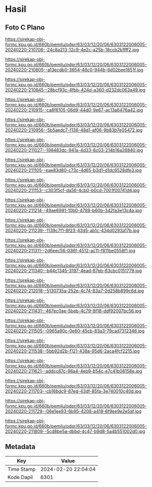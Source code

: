 # Hasil

## Foto C Plano

https://sirekap-obj-formc.kpu.go.id/660b/pemilu/pdpr/63/03/12/20/06/6303122006005-20240220-210706--24c8a213-12c9-4e2c-a25b-18ccb2b1fff2.jpg

https://sirekap-obj-formc.kpu.go.id/660b/pemilu/pdpr/63/03/12/20/06/6303122006005-20240220-210805--a13ecdb0-3654-46c0-944b-6d02bee1651f.jpg

https://sirekap-obj-formc.kpu.go.id/660b/pemilu/pdpr/63/03/12/20/06/6303122006005-20240220-210845--28bcf93c-4fbb-424d-a360-d232dc063a49.jpg

https://sirekap-obj-formc.kpu.go.id/660b/pemilu/pdpr/63/03/12/20/06/6303122006005-20240220-210915--ca8f6105-06d9-44d0-9e67-ac13a6476a42.jpg

https://sirekap-obj-formc.kpu.go.id/660b/pemilu/pdpr/63/03/12/20/06/6303122006005-20240220-210956--5b5aedc7-f136-48d1-af06-9b83b7e05472.jpg

https://sirekap-obj-formc.kpu.go.id/660b/pemilu/pdpr/63/03/12/20/06/6303122006005-20240220-211027--198483dc-941a-4d33-8c03-214b16a28840.jpg

https://sirekap-obj-formc.kpu.go.id/660b/pemilu/pdpr/63/03/12/20/06/6303122006005-20240220-211105--eae83d80-c73c-4d65-b3d1-d1dc6528dfe3.jpg

https://sirekap-obj-formc.kpu.go.id/660b/pemilu/pdpr/63/03/12/20/06/6303122006005-20240220-211153--c303f5cf-da56-4cb0-b0cd-7001f00741d4.jpg

https://sirekap-obj-formc.kpu.go.id/660b/pemilu/pdpr/63/03/12/20/06/6303122006005-20240220-211214--49ae6981-10b0-4789-b60b-342fa3e13c4a.jpg

https://sirekap-obj-formc.kpu.go.id/660b/pemilu/pdpr/63/03/12/20/06/6303122006005-20240220-211239--1139c7f1-8f23-43d5-ab1c-434d0293a17b.jpg

https://sirekap-obj-formc.kpu.go.id/660b/pemilu/pdpr/63/03/12/20/06/6303122006005-20240220-211311--2d6eec56-036f-4512-ac11-f811be0558f1.jpg

https://sirekap-obj-formc.kpu.go.id/660b/pemilu/pdpr/63/03/12/20/06/6303122006005-20240220-211340--b44c1345-3197-4ead-87eb-63cbc0151779.jpg

https://sirekap-obj-formc.kpu.go.id/660b/pemilu/pdpr/63/03/12/20/06/6303122006005-20240220-212018--5130735a-252e-4c74-83a7-2d258b899c6d.jpg

https://sirekap-obj-formc.kpu.go.id/660b/pemilu/pdpr/63/03/12/20/06/6303122006005-20240220-211431--467ec0ae-5beb-4c79-8f18-ddf92007bc56.jpg

https://sirekap-obj-formc.kpu.go.id/660b/pemilu/pdpr/63/03/12/20/06/6303122006005-20240220-211505--0965a90c-0e60-45cb-83a3-79cad7312346.jpg

https://sirekap-obj-formc.kpu.go.id/660b/pemilu/pdpr/63/03/12/20/06/6303122006005-20240220-211538--5bb92d2b-f121-438a-95d6-2aca4fcf2215.jpg

https://sirekap-obj-formc.kpu.go.id/660b/pemilu/pdpr/63/03/12/20/06/6303122006005-20240220-211621--addcc87c-96a4-4eb9-b54c-e7c41b08158e.jpg

https://sirekap-obj-formc.kpu.go.id/660b/pemilu/pdpr/63/03/12/20/06/6303122006005-20240220-211703--cb16bdc9-87ed-43df-85fa-3e740010c40d.jpg

https://sirekap-obj-formc.kpu.go.id/660b/pemilu/pdpr/63/03/12/20/06/6303122006005-20240220-211729--06e1ee93-6b95-4208-a419-6f9ee9e2e5af.jpg

https://sirekap-obj-formc.kpu.go.id/660b/pemilu/pdpr/63/03/12/20/06/6303122006005-20240220-211809--5cd8be5a-dbbd-4c47-b9d8-5a4b551002d0.jpg


## Metadata

| Key        | Value               |
| ---------- | ------------------- |
| Time Stamp | 2024-02-20 22:04:04 |
| Kode Dapil | 6301                |



